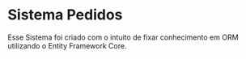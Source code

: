 # Sistema Pedidos

Esse Sistema foi criado com o intuito de fixar conhecimento em ORM utilizando o Entity Framework Core.
